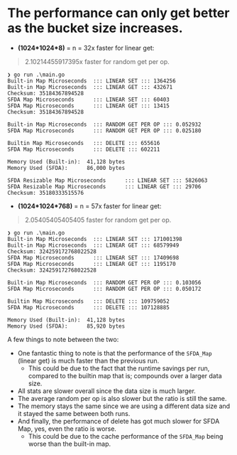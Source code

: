 # The performance can only get better as the bucket size increases.

- **(1024\*1024\*8)** = n = 32x faster for linear get:

> 2.10214455917395x faster for random get per op.

```text
❯ go run .\main.go
Built-in Map Microseconds  ::: LINEAR SET ::: 1364256
Built-in Map Microseconds  ::: LINEAR GET ::: 432671
Checksum: 35184367894528
SFDA Map Microseconds      ::: LINEAR SET ::: 60403
SFDA Map Microseconds      ::: LINEAR GET ::: 13415
Checksum: 35184367894528

Built-in Map Microseconds  ::: RANDOM GET PER OP ::: 0.052932
SFDA Map Microseconds      ::: RANDOM GET PER OP ::: 0.025180

Builtin Map Microseconds   ::: DELETE ::: 655616
SFDA Map Microseconds      ::: DELETE ::: 602211

Memory Used (Built-in):  41,128 bytes
Memory Used (SFDA):      86,000 bytes

SFDA Resizable Map Microseconds      ::: LINEAR SET ::: 5826063
SFDA Resizable Map Microseconds      ::: LINEAR GET ::: 29706
Checksum: 35180333515576
```

- **(1024\*1024\*768)** = n = 57x faster for linear get:

> 2.05405405405405 faster for random get per op.

```text
❯ go run .\main.go
Built-in Map Microseconds  ::: LINEAR SET ::: 171001398
Built-in Map Microseconds  ::: LINEAR GET ::: 68579949
Checksum: 324259172768022528
SFDA Map Microseconds      ::: LINEAR SET ::: 17409698
SFDA Map Microseconds      ::: LINEAR GET ::: 1195170
Checksum: 324259172768022528

Built-in Map Microseconds  ::: RANDOM GET PER OP ::: 0.103056
SFDA Map Microseconds      ::: RANDOM GET PER OP ::: 0.050172

Builtin Map Microseconds   ::: DELETE ::: 109759052
SFDA Map Microseconds      ::: DELETE ::: 107128885

Memory Used (Built-in):  41,128 bytes
Memory Used (SFDA):      85,920 bytes
```

A few things to note between the two:

- One fantastic thing to note is that the performance of the `SFDA_Map` (linear get) is much faster than the previous run.
  - This could be due to the fact that the runtime savings per run, compared to the builtin map that is; compounds over a larger data size.
- All stats are slower overall since the data size is much larger.
- The average random per op is also slower but the ratio is still the same.
- The memory stays the same since we are using a different data size and it stayed the same between both runs.
- And finally, the performance of delete has got much slower for SFDA Map, yes, even the ratio is worse.
  - This could be due to the cache performance of the `SFDA_Map` being worse than the built-in map.
